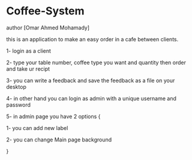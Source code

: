 # Coffee-System
author [Omar Ahmed Mohamady]

this is an application to make an easy order in a cafe between clients.

1- login as a client

2- type your table number, coffee type you want and quantity then order and take ur recipt

3- you can write a feedback and save the feedback as a file on your desktop

4- in other hand you can login as admin with a unique username and password

5- in admin page you have 2 options {

1- you can add new label

2- you can change Main page background

}

